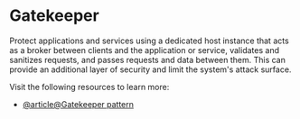# Gatekeeper

Protect applications and services using a dedicated host instance that acts as a broker between clients and the application or service, validates and sanitizes requests, and passes requests and data between them. This can provide an additional layer of security and limit the system's attack surface.

Visit the following resources to learn more:

- [@article@Gatekeeper pattern](https://learn.microsoft.com/en-us/azure/architecture/patterns/gatekeeper)